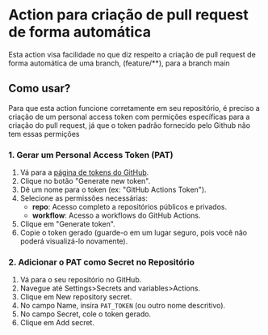 # Action para criação de pull request de forma automática
Esta action visa facilidade no que diz respeito a criação de pull request de forma automática de uma branch, (feature/**), para a branch main

## Como usar?
Para que esta action funcione corretamente em seu repositório, é preciso a criação de um personal access token com permições específicas para a criação do pull request, já que o token padrão fornecido pelo Github não tem essas permições

### 1. Gerar um Personal Access Token (PAT)

1. Vá para a [página de tokens do GitHub](https://github.com/settings/tokens).
2. Clique no botão "Generate new token".
3. Dê um nome para o token (ex: "GitHub Actions Token").
4. Selecione as permissões necessárias:
   - **repo**: Acesso completo a repositórios públicos e privados.
   - **workflow**: Acesso a workflows do GitHub Actions.
5. Clique em "Generate token".
6. Copie o token gerado (guarde-o em um lugar seguro, pois você não poderá visualizá-lo novamente).

### 2. Adicionar o PAT como Secret no Repositório

1. Vá para o seu repositório no GitHub.
2. Navegue até Settings>Secrets and variables>Actions.
3. Clique em New repository secret.
4. No campo Name, insira `PAT_TOKEN` (ou outro nome descritivo).
5. No campo Secret, cole o token gerado.
6. Clique em Add secret.
